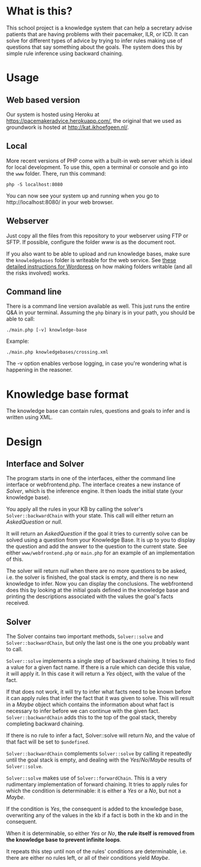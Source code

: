 # What is this?
This school project is a knowledge system that can help a secretary advise patients that are having problems with their pacemaker, ILR, or ICD. It can solve for different types of advice by trying to infer rules making use of questions that say something about the goals. Ŧhe system does this by simple rule inference using backward chaining.

# Usage
## Web based version
Our system is hosted using Heroku at https://pacemakeradvice.herokuapp.com/, the original that we used as groundwork is hosted at http://kat.ikhoefgeen.nl/. 

## Local
More recent versions of PHP come with a built-in web server which is ideal for local development. To use this, open a terminal or console and go into the `www` folder. There, run this command:

	php -S localhost:8080

You can now see your system up and running when you go to http://localhost:8080/ in your web browser.

## Webserver
Just copy all the files from this repository to your webserver using FTP or SFTP. If possible, configure the folder *www* is as the document root.

If you also want to be able to upload and run knowledge bases, make sure the `knowledgebases` folder is writeable for the web service. See [these detailed instructions for Wordpress](https://codex.wordpress.org/Changing_File_Permissions) on how making folders writable (and all the risks involved) works.

## Command line
There is a command line version available as well. This just runs the entire Q&A in your terminal. Assuming the `php` binary is in your path, you should be able to call:

	./main.php [-v] knowledge-base

Example:
	
	./main.php knowledgebases/crossing.xml

The -v option enables verbose logging, in case you're wondering what is happening in the reasoner.

# Knowledge base format
The knowledge base can contain rules, questions and goals to infer and is written using XML.

# Design
## Interface and Solver
The program starts in one of the interfaces, either the command line interface or webfrontend.php. The interface creates a new instance of *Solver*, which is the inference engine. It then loads the initial state (your knowledge base).

You apply all the rules in your KB by calling the solver's `Solver::backwardChain` with your state. This call will either return an *AskedQuestion* or *null*. 

It will return an *AskedQuestion* if the goal it tries to currently solve can be solved using a question from your Knowledge Base. It is up to you to display the question and add the answer to the question to the current state. See either `www/webfrontend.php` or `main.php` for an example of an implementation of this.

The solver will return *null* when there are no more questions to be asked, i.e. the solver is finished, the goal stack is empty, and there is no new knowledge to infer. Now you can display the conclusions. The webfrontend does this by looking at the initial goals defined in the knowledge base and printing the descriptions associated with the values the goal's facts received.

## Solver
The Solver contains two important methods, `Solver::solve` and `Solver::backwardChain`, but only the last one is the one you probably want to call.

`Solver::solve` implements a single step of backward chaining. It tries to find a value for a given fact name. If there is a rule which can decide this value, it will apply it. In this case it will return a *Yes* object, with the value of the fact.

If that does not work, it will try to infer what facts need to be known before it can apply rules that infer the fact that it was given to solve. This will result in a *Maybe* object which contains the information about what fact is necessary to infer before we can continue with the given fact. `Solver::backwardChain` adds this to the top of the goal stack, thereby completing backward chaining.

If there is no rule to infer a fact, Solver::solve will return *No*, and the value of that fact will be set to `$undefined`.

`Solver::backwardChain` complements `Solver::solve` by calling it repeatedly until the goal stack is empty, and dealing with the *Yes*/*No*/*Maybe* results of `Solver::solve`.

`Solver::solve` makes use of `Solver::forwardChain`. This is a very rudimentary implementation of forward chaining. It tries to apply rules for which the condition is determinable: it is either a *Yes* or a *No*, but not a *Maybe*.

If the condition is *Yes*, the consequent is added to the knowledge base, overwriting any of the values in the kb if a fact is both in the kb and in the consequent.

When it is determinable, so either *Yes* or *No*, **the rule itself is removed from the knowledge base to prevent infinite loops**.

It repeats this step until non of the rules' conditions are determinable, i.e. there are either no rules left, or all of their conditions yield *Maybe*.

